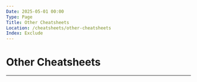 ```yaml
---
Date: 2025-05-01 00:00
Type: Page
Title: Other Cheatsheets
Location: /cheatsheets/other-cheatsheets
Index: Exclude
---
```


# Other Cheatsheets

---
